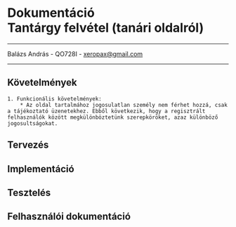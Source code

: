 # Dokumentáció </br>Tantárgy felvétel (tanári oldalról)

------

Balázs András - QO728I - xeropax@gmail.com

------

## Követelmények
    1. Funkcionális követelmények:
        * Az oldal tartalmához jogosulatlan személy nem férhet hozzá, csak a tájékoztató üzenetekhez. Ebből következik, hogy a regisztrált felhasználók között megkülönböztetünk szerepköröket, azaz különböző jogosultságokat.
## Tervezés
## Implementáció
## Tesztelés
## Felhasználói dokumentáció
